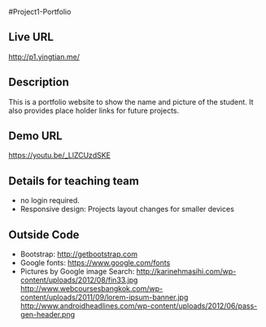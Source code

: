 #Project1-Portfolio

## Live URL
<http://p1.yingtian.me/>

## Description
This is a portfolio website to show the name and picture of the student. It also provides place holder links for future projects. 

## Demo URL
<https://youtu.be/_LlZCUzdSKE>

## Details for teaching team
+ no login required.
+ Responsive design: Projects layout changes for smaller    devices

## Outside Code
+ Bootstrap: <http://getbootstrap.com>
+ Google fonts: <https://www.google.com/fonts>
+ Pictures by Google image Search:
    <http://karinehmasihi.com/wp-content/uploads/2012/08/fin33.jpg>
    <http://www.webcoursesbangkok.com/wp-content/uploads/2011/09/lorem-ipsum-banner.jpg>
    <http://www.androidheadlines.com/wp-content/uploads/2012/06/pass-gen-header.png>

                    
